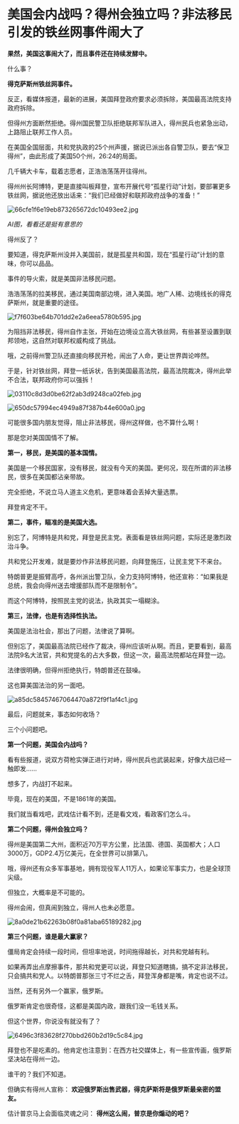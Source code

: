 # 美国会内战吗？得州会独立吗？非法移民引发的铁丝网事件闹大了

**果然，美国这事闹大了，而且事件还在持续发酵中。**

什么事？

**得克萨斯州铁丝网事件。**

反正，看媒体报道，最新的进展，美国拜登政府要求必须拆除，美国最高法院支持政府拆除。

但得州方面断然拒绝。得州国民警卫队拒绝联邦军队进入，得州民兵也紧急出动，上路阻止联邦工作人员。

在美国全国层面，共和党执政的25个州声援，据说已派出各自警卫队，要去“保卫得州”，由此形成了美国50个州，26:24的局面。

几千辆大卡车，载着志愿者，正浩浩荡荡开往得州。

得州州长阿博特，更是直接叫板拜登，宣布开展代号“孤星行动”计划，要部署更多铁丝网，据说他还放出话来：“我们已经做好和联邦政府战争的准备！”

![66cfe1f6e19eb873265672dc10493ee2.jpg](https://raw.githubusercontent.com/qqhsx/qqnews_image/main/2024/01/29/美国会内战吗？得州会独立吗？非法移民引发的铁丝网事件闹大了/66cfe1f6e19eb873265672dc10493ee2.jpg)

_AI图，看看还是挺有意思的_

得州反了？

要知道，得克萨斯州没并入美国前，就是孤星共和国，现在“孤星行动”计划的意味，你可以品品。

事件的导火索，就是美国非法移民问题。

浩浩荡荡的拉美移民，通过美国南部边境，进入美国。地广人稀、边境线长的得克萨斯州，就是重要的途径。

![f7f603be64b701dd2e2a6eea5780b595.jpg](https://raw.githubusercontent.com/qqhsx/qqnews_image/main/2024/01/29/美国会内战吗？得州会独立吗？非法移民引发的铁丝网事件闹大了/f7f603be64b701dd2e2a6eea5780b595.jpg)

为阻挡非法移民，得州自作主张，开始在边境设立高大铁丝网，有些甚至设置到联邦领地，这自然对联邦权威构成了挑战。

哦，之前得州警卫队还直接向移民开枪，闹出了人命，更让世界舆论哗然。

于是，针对铁丝网，拜登一纸诉状，告到美国最高法院，最高法院裁决，得州此举不合法，联邦政府你可以强拆！

![03110c8d3d0be62f2ab3d9248ca02feb.jpg](https://raw.githubusercontent.com/qqhsx/qqnews_image/main/2024/01/29/美国会内战吗？得州会独立吗？非法移民引发的铁丝网事件闹大了/03110c8d3d0be62f2ab3d9248ca02feb.jpg)

![650dc57994ec4949a87f387b44e600a0.jpg](https://raw.githubusercontent.com/qqhsx/qqnews_image/main/2024/01/29/美国会内战吗？得州会独立吗？非法移民引发的铁丝网事件闹大了/650dc57994ec4949a87f387b44e600a0.jpg)

可能很多国内朋友觉得，阻止非法移民，得州这样做，也不算什么啊！

那是您对美国国情不了解。

**第一，移民，是美国的基本国情。**

美国是一个移民国家，没有移民，就没有今天的美国。更何况，现在所谓的非法移民，很多在美国都沾亲带故。

完全拒绝，不说立马人道主义危机，更意味着会丢掉大量选票。

拜登肯定不干。

**第二，事件，瞄准的是美国大选。**

别忘了，阿博特是共和党，拜登是民主党。表面看是铁丝网问题，实际还是激烈政治斗争。

共和党公开发难，就是要炒作非法移民问题，向拜登施压，让民主党下不来台。

特朗普更是振臂高呼，各州派出警卫队，全力支持阿博特，他还宣称：“如果我是总统，我会向得州送去增援部队而不是限制令”。

而这个阿博特，按照民主党的说法，执政其实一塌糊涂。

**第三，法律，也是有选择性执法。**

美国是法治社会，那出了问题，法律说了算啊。

但别忘了，美国最高法院已经作了裁决，得州应该听从啊。而且，更要看到，最高法院9名大法官，共和党提名的占大多数，但这一次，最高法院都站在拜登一边。

法律很明确，但得州拒绝执行，特朗普还在鼓噪。

这也算美国法治的另一面吧。

![a85dc58457467064470a872f9f1af4c1.jpg](https://raw.githubusercontent.com/qqhsx/qqnews_image/main/2024/01/29/美国会内战吗？得州会独立吗？非法移民引发的铁丝网事件闹大了/a85dc58457467064470a872f9f1af4c1.jpg)

最后，问题就来，事态如何收场？

三个小问题吧。

**第一个问题，美国会内战吗？**

看有些报道，说双方荷枪实弹正进行对峙，得州民兵也武装起来，好像大战已经一触即发……

想多了，内战打不起来。

毕竟，现在的美国，不是1861年的美国。

我们就当看戏吧，武戏估计看不到，还是看文戏，看政客们怎么斗。

**第二个问题，得州会独立吗？**

得州是美国第二大州，面积近70万平方公里，比法国、德国、英国都大；人口3000万，GDP2.4万亿美元，在全世界可以排第八。

哦，得州还有众多军事基地，拥有现役军人11万人，如果论军事实力，也是全球顶尖级。

但独立，大概率是不可能的。

得州会闹，但真闹到独立，得州人也未必愿意。

![8a0de21b62263b08f0a81aba65189282.jpg](https://raw.githubusercontent.com/qqhsx/qqnews_image/main/2024/01/29/美国会内战吗？得州会独立吗？非法移民引发的铁丝网事件闹大了/8a0de21b62263b08f0a81aba65189282.jpg)

**第三个问题，谁是最大赢家？**

僵局肯定会持续一段时间，但坦率地说，时间拖得越长，对共和党越有利。

如果再弄出点摩擦事件，那共和党更可以说，拜登只知道瞎搞，搞不定非法移民，只会搞共和党人。以特朗普那张三寸不烂之舌，拜登浑身都是嘴，肯定也说不过。

当然，还有另外一个赢家，俄罗斯。

俄罗斯肯定也很奇怪，这都是美国内政，跟我们没一毛钱关系。

但这个世界，你说没有就没有了？

![6496c3f83628f270bbd260b2d19c5c84.jpg](https://raw.githubusercontent.com/qqhsx/qqnews_image/main/2024/01/29/美国会内战吗？得州会独立吗？非法移民引发的铁丝网事件闹大了/6496c3f83628f270bbd260b2d19c5c84.jpg)

拜登也不是吃素的。他肯定也注意到：在西方社交媒体上，有一些宣传画，俄罗斯坚决站在得州一边。

谁干的？我们不知道。

但确实有得州人宣称： **欢迎俄罗斯出售武器，得克萨斯将是俄罗斯最亲密的盟友。**

估计普京马上会面临灵魂之问： **得州这么闹，普京是你煽动的吧？**

